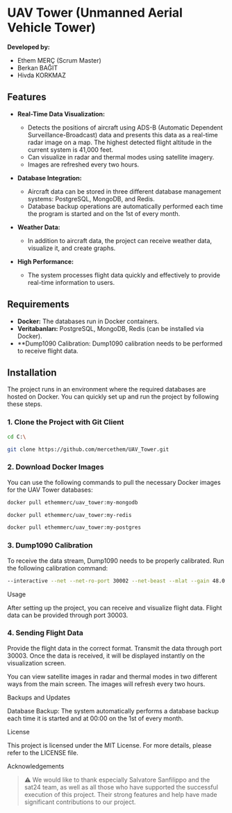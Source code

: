 # UAV Tower (Unmanned Aerial Vehicle Tower)

**Developed by:**
- Ethem MERÇ (Scrum Master)
- Berkan BAĞIT
- Hivda KORKMAZ

## Features

- **Real-Time Data Visualization:**
  - Detects the positions of aircraft using ADS-B (Automatic Dependent Surveillance-Broadcast) data and presents this data as a real-time radar image on a map. The highest detected flight altitude in the current system is 41,000 feet.
  - Can visualize in radar and thermal modes using satellite imagery.
  - Images are refreshed every two hours.
  
- **Database Integration:**  
  - Aircraft data can be stored in three different database management systems: PostgreSQL, MongoDB, and Redis.
  - Database backup operations are automatically performed each time the program is started and on the 1st of every month.
  
- **Weather Data:**  
  - In addition to aircraft data, the project can receive weather data, visualize it, and create graphs.

- **High Performance:**  
  - The system processes flight data quickly and effectively to provide real-time information to users.

## Requirements

- **Docker:** The databases run in Docker containers.
- **Veritabanları:** PostgreSQL, MongoDB, Redis (can be installed via Docker).
- **Dump1090 Calibration: Dump1090 calibration needs to be performed to receive flight data.

## Installation

The project runs in an environment where the required databases are hosted on Docker. You can quickly set up and run the project by following these steps.

### 1. Clone the Project with Git Client
 
```bash
cd C:\
```

```bash
git clone https://github.com/mercethem/UAV_Tower.git
```

### 2. Download Docker Images

You can use the following commands to pull the necessary Docker images for the UAV Tower databases:
    
```bash
docker pull ethemmerc/uav_tower:my-mongodb
```
    
```bash
docker pull ethemmerc/uav_tower:my-redis
```
    
```bash
docker pull ethemmerc/uav_tower:my-postgres
```
### 3. Dump1090 Calibration

To receive the data stream, Dump1090 needs to be properly calibrated. Run the following calibration command:

```bash
--interactive --net --net-ro-port 30002 --net-beast --mlat --gain 48.0 --quiet --ppm 53 --net-http-port 30003
```
Usage

After setting up the project, you can receive and visualize flight data. Flight data can be provided through port 30003.


### 4. Sending Flight Data

Provide the flight data in the correct format.
Transmit the data through port 30003.
Once the data is received, it will be displayed instantly on the visualization screen.

You can view satellite images in radar and thermal modes in two different ways from the main screen. The images will refresh every two hours.


Backups and Updates

Database Backup: The system automatically performs a database backup each time it is started and at 00:00 on the 1st of every month.

License

This project is licensed under the MIT License. For more details, please refer to the LICENSE file.

Acknowledgements

> :warning: We would like to thank especially Salvatore Sanfilippo and the sat24 team, as well as all those who have supported the successful execution of this project. Their strong features and help have made significant contributions to our project.


